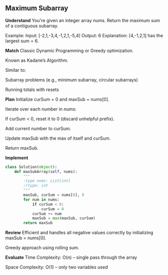 ## Maximum Subarray
**Understand**
You're given an integer array nums.
Return the maximum sum of a contiguous subarray.

Example:
Input: [-2,1,-3,4,-1,2,1,-5,4]
Output: 6
Explanation: [4,-1,2,1] has the largest sum = 6.

**Match**
Classic Dynamic Programming or Greedy optimization.

Known as Kadane’s Algorithm.

Similar to:

Subarray problems (e.g., minimum subarray, circular subarrays)

Running totals with resets

**Plan**
Initialize curSum = 0 and maxSub = nums[0].

Iterate over each number in nums:

If curSum < 0, reset it to 0 (discard unhelpful prefix).

Add current number to curSum.

Update maxSub with the max of itself and curSum.

Return maxSub.

**Implement**
```python
class Solution(object):
    def maxSubArray(self, nums):
        """
        :type nums: List[int]
        :rtype: int
        """
        maxSub, curSum = nums[0], 0
        for num in nums:
            if curSum < 0:
                curSum = 0
            curSum += num
            maxSub = max(maxSub, curSum)
        return maxSub
```

**Review**
Efficient and handles all negative values correctly by initializing maxSub = nums[0].

Greedy approach using rolling sum.

**Evaluate**
Time Complexity: O(n) – single pass through the array

Space Complexity: O(1) – only two variables used

